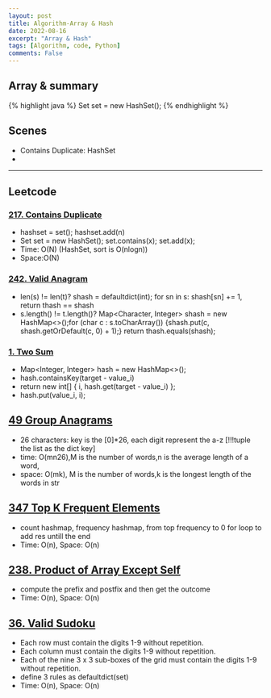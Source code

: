```yaml
---
layout: post
title: Algorithm-Array & Hash
date: 2022-08-16
excerpt: "Array & Hash"
tags: [Algorithm, code, Python]
comments: False
---
```


## Array & summary

{% highlight java %}
Set<Integer> set = new HashSet<Integer>();
{% endhighlight %}


## Scenes 
- Contains Duplicate: HashSet
- 
---

## Leetcode
### [217. Contains Duplicate](https://github.com/liangliang1120/leetcode/blob/main/solutions/Hashing_217.py)
- hashset = set(); hashset.add(n)
- Set<Integer> set = new HashSet<Integer>(); set.contains(x); set.add(x);
- Time: O(N) (HashSet, sort is O(nlogn))
- Space:O(N)

### [242. Valid Anagram](https://github.com/liangliang1120/leetcode/blob/main/solutions/0242-Valid-Anagram.py)
- len(s) != len(t)? shash = defaultdict(int); for sn in s: shash[sn] += 1, return thash == shash
- s.length() != t.length()? Map<Character, Integer> shash = new HashMap<>();for (char c : s.toCharArray()) {shash.put(c, shash.getOrDefault(c, 0) + 1);} return thash.equals(shash);

### [1. Two Sum](https://github.com/liangliang1120/leetcode/blob/main/solutions/0001-Two-Sum.py)
- Map<Integer, Integer> hash = new HashMap<>();
- hash.containsKey(target - value_i)
- return new int[] { i, hash.get(target - value_i) };
- hash.put(value_i, i);

## [49 Group Anagrams](https://github.com/liangliang1120/leetcode/blob/main/solutions/0049-Group-Anagrams.py)
- 26 characters: key is the [0]*26, each digit represent the a-z [!!!tuple the list as the dict key]
- time: O(mn26),M is the number of words,n is the average length of a word,
- space: O(mk), M is the number of words,k is the longest length of the words in str

## [347 Top K Frequent Elements](https://github.com/liangliang1120/leetcode/blob/main/solutions/0347-Top-K-Frequent-Elements.py)
- count hashmap, frequency hashmap, from top frequency to 0 for loop to add res untill the end
- Time: O(n), Space: O(n)

## [238. Product of Array Except Self](https://github.com/liangliang1120/leetcode/blob/main/solutions/0238-Product-of-Array-Except-Self.py)
- compute the prefix and postfix and then get the outcome
- Time: O(n), Space: O(n)

## [36. Valid Sudoku](https://github.com/liangliang1120/leetcode/blob/main/solutions/0036-Valid-Sudoku.py)
- Each row must contain the digits 1-9 without repetition.
- Each column must contain the digits 1-9 without repetition.
- Each of the nine 3 x 3 sub-boxes of the grid must contain the digits 1-9 without repetition.
- define 3 rules as defaultdict(set)
- Time: O(n), Space: O(n)   





